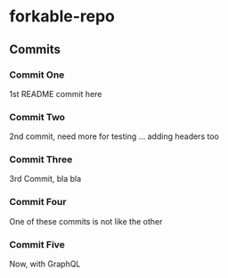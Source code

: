 # forkable-repo

## Commits

### Commit One

1st README commit here

### Commit Two

2nd commit, need more for testing ... adding headers too

### Commit Three

3rd Commit, bla bla

### Commit Four

One of these commits is not like the other

### Commit Five

Now, with GraphQL
